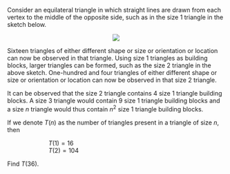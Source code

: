 Consider an equilateral triangle in which straight lines are drawn from each vertex to the middle of the opposite side, such as in the size $1$ triangle in the sketch below.

<p align="center"><img src="https://projecteuler.net/project/images/p163.gif" /></p>

Sixteen triangles of either different shape or size or orientation or location can now be observed in that triangle. Using size $1$ triangles as building blocks, larger triangles can be formed, such as the size $2$ triangle in the above sketch. One-hundred and four triangles of either different shape or size or orientation or location can now be observed in that size $2$ triangle.

It can be observed that the size $2$ triangle contains $4$ size $1$ triangle building blocks. A size $3$ triangle would contain $9$ size $1$ triangle building blocks and a size $n$ triangle would thus contain $n^2$ size $1$ triangle building blocks.

If we denote $T(n)$ as the number of triangles present in a triangle of size $n$, then

$\qquad\qquad\qquad T(1) = 16$<br>
$\qquad\qquad\qquad T(2) = 104$<br>

Find $T(36)$.